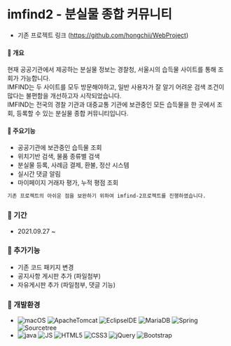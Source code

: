 # imfind2 - 분실물 종합 커뮤니티

- 기존 프로젝트 링크 (https://github.com/hongchii/WebProject)

#### 📌 개요
현재 공공기관에서 제공하는 분실물 정보는 경찰청, 서울시의 습득물 사이트를 통해 조회가 가능합니다. <br>IMFIND는 두 사이트를 모두 방문해야하고, 일반 사용자가 잘 알기 어려운 검색 조건이 많다는 불편함을 개선하고자 시작되었습니다.<br> IMFIND는 전국의 경찰 기관과 대중교통 기관에 보관중인 모든 습득물을 한 곳에서 조회, 등록할 수 있는 분실물 종합 커뮤니티입니다.

#### 📌 주요기능
- 공공기관에 보관중인 습득물 조회
- 위치기반 검색, 물품 종류별 검색
- 분실물 등록, 사례금 결제, 환불, 정산 시스템
- 실시간 댓글 알림
- 마이페이지 거래자 평가, 누적 평점 조회




```sh
기존 프로젝트의 아쉬운 점을 보완하기 위하여 imfind-2프로젝트를 진행하였습니다.
```

### 📌 기간
- 2021.09.27 ~ 

### 📌 추가기능
- 기존 코드 패키지 변경 
- 공지사항 게시판 추가 (파일첨부)
- 자유게시판 추가 (파일첨부, 댓글 기능)


### 📌 개발환경

- ![macOS](https://img.shields.io/badge/macOS-000000?style=flat-square&logo=&logoColor=white)  ![ApacheTomcat](https://img.shields.io/badge/ApacheTomcat-F8DC75?style=flat-square&logo=ApacheTomcat&logoColor=black) ![EclipseIDE](https://img.shields.io/badge/EclipseIDE-2C2255?style=flat-square&logo=EclipseIDE&logoColor=white) ![MariaDB](https://img.shields.io/badge/MariaDB-003545?style=flat-square&logo=MariaDB&logoColor=white) ![Spring](https://img.shields.io/badge/Spring-6DB33F?style=flat-square&logo=Spring&logoColor=white) ![Sourcetree](https://img.shields.io/badge/Sourcetree-0052CC?style=flat-square&logo=Sourcetree&logoColor=white)
- ![java](https://img.shields.io/badge/java-007396?style=flat-square&logo=Java&logoColor=white)   ![JS](https://img.shields.io/badge/JavaScript-F7DF1E?style=flat-square&logo=JavaScript&logoColor=black) ![HTML5](https://img.shields.io/badge/HTML5-E34F26?style=flat-square&logo=HTML5&logoColor=white) ![CSS3](https://img.shields.io/badge/CSS3-1572B6?style=flat-square&logo=CSS3&logoColor=white)  ![jQuery](https://img.shields.io/badge/jQuery-0769AD?style=flat-square&logo=jQuery&logoColor=white) ![Bootstrap](https://img.shields.io/badge/Bootstrap-7952B3?style=flat-square&logo=Bootstrap&logoColor=white) 
